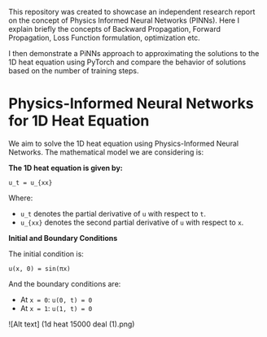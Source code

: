This repository was created to showcase an independent research report on the concept of Physics Informed Neural Networks (PINNs). Here I explain briefly the concepts of Backward Propagation, Forward Propagation, Loss Function formulation, optimization etc. 

I then demonstrate a PiNNs approach to approximating the solutions to the 1D heat equation using PyTorch and compare the behavior of solutions based on the number of training steps.

# Physics-Informed Neural Networks for 1D Heat Equation

We aim to solve the 1D heat equation using Physics-Informed Neural Networks. The mathematical model we are considering is:

**The 1D heat equation is given by:**

`u_t = u_{xx}`

Where:
- `u_t` denotes the partial derivative of `u` with respect to `t`.
- `u_{xx}` denotes the second partial derivative of `u` with respect to `x`.

**Initial and Boundary Conditions**

The initial condition is:

`u(x, 0) = sin(πx)`

And the boundary conditions are:

- At `x = 0`: `u(0, t) = 0`
- At `x = 1`: `u(1, t) = 0`

![Alt text] (1d heat 15000 deal (1).png)
